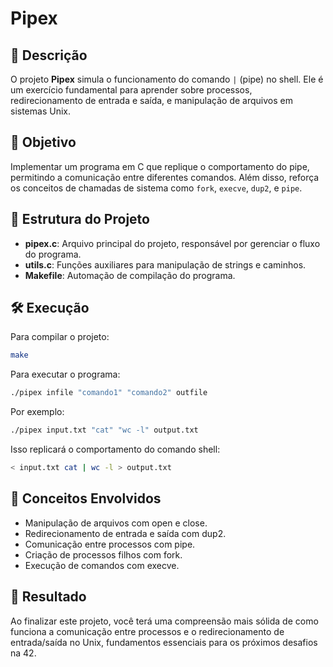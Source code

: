 # Pipex

## 📜 Descrição
O projeto **Pipex** simula o funcionamento do comando `|` (pipe) no shell. Ele é um exercício fundamental para aprender sobre processos, redirecionamento de entrada e saída, e manipulação de arquivos em sistemas Unix.

## 🚀 Objetivo
Implementar um programa em C que replique o comportamento do pipe, permitindo a comunicação entre diferentes comandos. Além disso, reforça os conceitos de chamadas de sistema como `fork`, `execve`, `dup2`, e `pipe`.

## 📂 Estrutura do Projeto
- **pipex.c**: Arquivo principal do projeto, responsável por gerenciar o fluxo do programa.
- **utils.c**: Funções auxiliares para manipulação de strings e caminhos.
- **Makefile**: Automação de compilação do programa.

## 🛠️ Execução
Para compilar o projeto:
```bash
make
```
Para executar o programa:
```bash
./pipex infile "comando1" "comando2" outfile
```
Por exemplo:
```bash
./pipex input.txt "cat" "wc -l" output.txt
```
Isso replicará o comportamento do comando shell:
```bash
< input.txt cat | wc -l > output.txt
```
## 📖 Conceitos Envolvidos
- Manipulação de arquivos com open e close.
- Redirecionamento de entrada e saída com dup2.
- Comunicação entre processos com pipe.
- Criação de processos filhos com fork.
- Execução de comandos com execve.
## 🎯 Resultado
Ao finalizar este projeto, você terá uma compreensão mais sólida de como funciona a comunicação entre processos e o redirecionamento de entrada/saída no Unix, fundamentos essenciais para os próximos desafios na 42.
